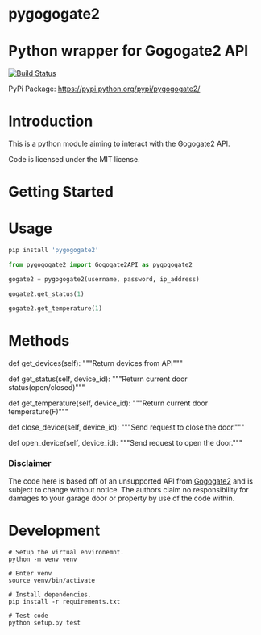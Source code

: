 # pygogogate2 
Python wrapper for Gogogate2 API
=======

[![Build Status](https://travis-ci.org/dlbroadfoot/pygogogate2.svg?branch=master)](https://travis-ci.org/dlbroadfoot/pygogogate2)

PyPi Package: <https://pypi.python.org/pypi/pygogogate2/>

# Introduction

This is a python module aiming to interact with the Gogogate2 API.

Code is licensed under the MIT license.

Getting Started
===============

# Usage

```python
pip install 'pygogogate2'

from pygogogate2 import Gogogate2API as pygogogate2

gogate2 = pygogogate2(username, password, ip_address)

gogate2.get_status(1)

gogate2.get_temperature(1)
```

# Methods

def get_devices(self):
"""Return devices from API"""
       
def get_status(self, device_id):
"""Return current door status(open/closed)"""

def get_temperature(self, device_id):
"""Return current door temperature(F)"""

def close_device(self, device_id):
"""Send request to close the door."""

def open_device(self, device_id):
"""Send request to open the door."""

### Disclaimer

The code here is based off of an unsupported API from [Gogogate2](https://www.gogogate.com/) and is subject to change without notice. The authors claim no responsibility for damages to your garage door or property by use of the code within.

# Development
```
# Setup the virtual environemnt.
python -m venv venv

# Enter venv
source venv/bin/activate

# Install dependencies.
pip install -r requirements.txt

# Test code
python setup.py test
```